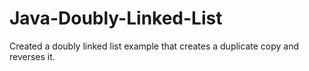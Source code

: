 # Java-Doubly-Linked-List
Created a doubly linked list example that creates a duplicate copy and reverses it. 
